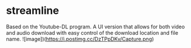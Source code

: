 # streamline
Based on the Youtube-DL program. A UI version that allows for both video and audio download with easy control of the download location and file name.
![image])(https://i.postimg.cc/DzTPpDKv/Capture.png)
